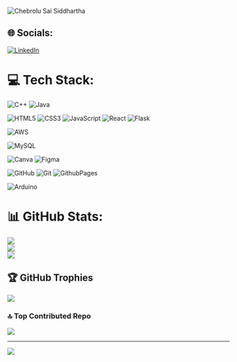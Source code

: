 ![Chebrolu Sai Siddhartha](https://github.com/user-attachments/assets/4010e186-7da8-4481-b938-b6c895ecbfc8)



## 🌐 Socials:
[![LinkedIn](https://img.shields.io/badge/LinkedIn-%230077B5.svg?logo=linkedin&logoColor=white)](https://linkedin.com/in/chebrolu-sai-siddhartha) 

# 💻 Tech Stack:
![C++](https://img.shields.io/badge/c++-%2300599C.svg?style=plastic&logo=c%2B%2B&logoColor=white) ![Java](https://img.shields.io/badge/java-%23ED8B00.svg?style=plastic&logo=openjdk&logoColor=white)

![HTML5](https://img.shields.io/badge/html5-%23E34F26.svg?style=plastic&logo=html5&logoColor=white) ![CSS3](https://img.shields.io/badge/css3-%231572B6.svg?style=plastic&logo=css3&logoColor=white) ![JavaScript](https://img.shields.io/badge/javascript-%23323330.svg?style=plastic&logo=javascript&logoColor=%23F7DF1E) ![React](https://img.shields.io/badge/react-%2320232a.svg?style=plastic&logo=react&logoColor=%2361DAFB) ![Flask](https://img.shields.io/badge/flask-%23000.svg?style=plastic&logo=flask&logoColor=white) 

![AWS](https://img.shields.io/badge/AWS-%23FF9900.svg?style=plastic&logo=amazon-aws&logoColor=white)

![MySQL](https://img.shields.io/badge/mysql-4479A1.svg?style=plastic&logo=mysql&logoColor=white) 

![Canva](https://img.shields.io/badge/Canva-%2300C4CC.svg?style=plastic&logo=Canva&logoColor=white) ![Figma](https://img.shields.io/badge/figma-%23F24E1E.svg?style=plastic&logo=figma&logoColor=white) 

![GitHub](https://img.shields.io/badge/github-%23121011.svg?style=plastic&logo=github&logoColor=white) ![Git](https://img.shields.io/badge/git-%23F05033.svg?style=plastic&logo=git&logoColor=white)  ![GithubPages](https://img.shields.io/badge/github%20pages-121013?style=plastic&logo=github&logoColor=white)

![Arduino](https://img.shields.io/badge/-Arduino-00979D?style=plastic&logo=Arduino&logoColor=white) 

# 📊 GitHub Stats:
![](https://github-readme-stats.vercel.app/api?username=sid-siddhartha&theme=dark&hide_border=false&include_all_commits=false&count_private=false)<br/>
![](https://github-readme-streak-stats.herokuapp.com/?user=sid-siddhartha&theme=dark&hide_border=false)<br/>
![](https://github-readme-stats.vercel.app/api/top-langs/?username=sid-siddhartha&theme=dark&hide_border=false&include_all_commits=false&count_private=false&layout=compact)

## 🏆 GitHub Trophies
![](https://github-profile-trophy.vercel.app/?username=sid-siddhartha&theme=radical&no-frame=false&no-bg=true&margin-w=4)

### 🔝 Top Contributed Repo
![](https://github-contributor-stats.vercel.app/api?username=sid-siddhartha&limit=5&theme=dark&combine_all_yearly_contributions=true)

---
[![](https://visitcount.itsvg.in/api?id=sid-siddhartha&icon=0&color=0)](https://visitcount.itsvg.in)

